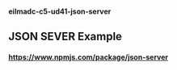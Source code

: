 #### eilmadc-c5-ud41-json-server
## JSON SEVER Example

#### https://www.npmjs.com/package/json-server

